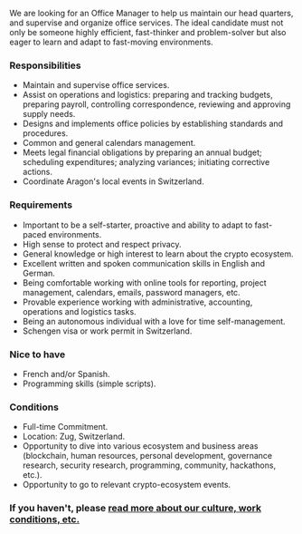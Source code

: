 We are looking for an Office Manager to help us maintain our head quarters, and supervise and organize office services. The ideal candidate must not only be someone highly efficient, fast-thinker and problem-solver but also eager to learn and adapt to fast-moving environments.


### Responsibilities

- Maintain and supervise office services.
- Assist on operations and logistics: preparing and tracking budgets, preparing payroll, controlling correspondence, reviewing and approving supply needs.
- Designs and implements office policies by establishing standards and procedures.
- Common and general calendars management.
- Meets legal financial obligations by preparing an annual budget; scheduling expenditures; analyzing variances; initiating corrective actions.
- Coordinate Aragon's local events in Switzerland.

### Requirements

- Important to be a self-starter, proactive and ability to adapt to fast-paced environments.
- High sense to protect and respect privacy.
- General knowledge or high interest to learn about the crypto ecosystem.
- Excellent written and spoken communication skills in English and German.
- Being comfortable working with online tools for reporting, project management, calendars, emails, password managers, etc.
- Provable experience working with administrative, accounting, operations and logistics tasks.
- Being an autonomous individual with a love for time self-management.
- Schengen visa or work permit in Switzerland.

### Nice to have

- French and/or Spanish.
- Programming skills (simple scripts).

### Conditions

- Full-time Commitment.
- Location: Zug, Switzerland.
- Opportunity to dive into various ecosystem and business areas (blockchain, human resources, personal development, governance research, security research, programming, community, hackathons, etc.).
- Opportunity to go to relevant crypto-ecosystem events.

### If you haven't, please [read more about our culture, work conditions, etc.](../../index.md)